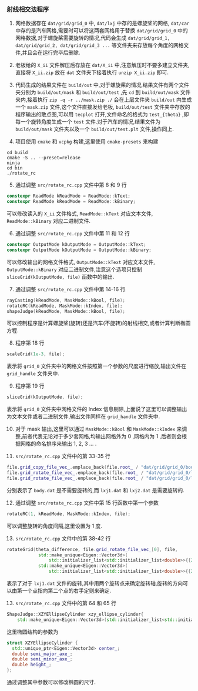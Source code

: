 ### 射线相交法程序

1. 网格数据存在 `dat/grid/grid_0` 中, `dat/lxj` 中存的是螺旋桨的网格, `dat/car` 中存的是汽车网格,需要时可以将这两套网格用于替换 `dat/grid/grid_0` 中的网格数据,对于螺旋桨需要旋转的情况,代码会生成 `dat/grid/grid_1, dat/grid/grid_2, dat/grid/grid_3 ...` 等文件夹来存放每个角度的网格文件,并且会在运行完毕后删除.

2. 老板给的 `X_ii` 文件解压后存放在 `dat/X_ii` 中,注意解压时不要多建立文件夹,直接将 `X_ii.zip` 放在 `dat` 文件夹下接着执行 `unzip X_ii.zip` 即可.

3. 代码生成的结果文件在 `build/out` 中,对于螺旋桨的情况,结果文件有两个文件夹分别为 `build/out/mask` 和 `build/out/test` ,先 `cd` 到 `build/out/mask` 文件夹内,接着执行 `zip -q -r ../mask.zip ./` 会在上层文件夹 `build/out` 内生成一个 `mask.zip` 文件,这个文件直接发给老板, `build/out/test` 文件夹中存放的程序输出的散点图,可以用 `tecplot` 打开,文件命名的格式为 `test_{theta}` ,即每一个旋转角度生成一个 `test` 文件.对于汽车的情况,结果文件为 `build/out/mask` 文件夹以及一个 `build/out/test.plt` 文件,操作同上.

4. 项目使用 `cmake` 和 `vcpkg` 构建,这里使用 `cmake-presets` 来构建
```shell
cd build
cmake -S .. --preset=release
ninja
cd bin
./rotate_rc
```

5. 通过调整 `src/rotate_rc.cpp` 文件中第 8 和 9 行
```cpp
constexpr ReadMode kReadMode = ReadMode::kText;
constexpr ReadMode kReadMode = ReadMode::kBinary;
```
可以修改读入的 `X_ii` 文件格式, `ReadMode::kText` 对应文本文件, `ReadMode::kBinary` 对应二进制文件.

6. 通过调整 `src/rotate_rc.cpp` 文件中第 11 和 12 行
```cpp
constexpr OutputMode kOutputMode = OutputMode::kText;
constexpr OutputMode kOutputMode = OutputMode::kBinary;
```
可以修改输出的网格文件格式, `OutputMode::kText` 对应文本文件, `OutputMode::kBinary` 对应二进制文件,注意这个选项只控制 `sliceGrid(kOutputMode, file)` 函数中的输出.

7. 通过调整 `src/rotate_rc.cpp` 文件中第 14-16 行
```cpp
rayCasting(kReadMode, MaskMode::kBool, file);
rotateRC(kReadMode, MaskMode::kIndex, file);
shapeJudge(kReadMode, MaskMode::kBool, file);
```
可以控制程序是计算螺旋桨(旋转)还是汽车(不旋转)的射线相交,或者计算判断椭圆方程.

8. 程序第 18 行
```cpp
scaleGrid(1e-3, file);
```
表示将 `grid_0` 文件夹中的网格文件按照第一个参数的尺度进行缩放,输出文件在 `grid_handle` 文件夹中.

9. 程序第 19 行
```cpp
sliceGrid(kOutputMode, file);
```
表示将 `grid_0` 文件夹中网格文件的 Index 信息剔除,上面说了这里可以调整输出为文本文件或者二进制文件,输出文件同样在 `grid_handle` 文件夹中.

10. 对于 mask 输出,这里可以通过 `MaskMode::kBool` 和 `MaskMode::kIndex` 来调整,前者代表无论对于多少套网格,均输出网格外为 0 ,网格内为 1 ,后者则会根据网格的命名排序来输出 1, 2, 3 ... .

11. `src/rotate_rc.cpp` 文件中的第 33-35 行
```cpp
file.grid_copy_file_vec_.emplace_back(file.root_ / "dat/grid/grid_0/body.dat");
file.grid_rotate_file_vec_.emplace_back(file.root_ / "dat/grid/grid_0/lxj1.dat");
file.grid_rotate_file_vec_.emplace_back(file.root_ / "dat/grid/grid_0/lxj2.dat");
```
分别表示了 `body.dat` 是不需要旋转的,而 `lxj1.dat` 和 `lxj2.dat` 是需要旋转的.

12. 通过调整 `src/rotate_rc.cpp` 文件中第 15 行函数中第一个参数
```cpp
rotateRC(1, kReadMode, MaskMode::kIndex, file);
```
可以调整旋转的角度间隔,这里设置为 1 度.

13. `src/rotate_rc.cpp` 文件中的第 38-42 行
```cpp
rotateGrid(theta_difference, file.grid_rotate_file_vec_[0], file,
            std::make_unique<Eigen::Vector3d>(
                std::initializer_list<std::initializer_list<double>>{{2.6, -3.5475194, 0.97825646}}),
            std::make_unique<Eigen::Vector3d>(
                std::initializer_list<std::initializer_list<double>>{{2.6, -7.3689222, 0.64392703}}));
```
表示了对于 `lxj1.dat` 文件的旋转,其中用两个旋转点来确定旋转轴,旋转的方向可以由第一个点指向第二个点的右手定则来确定.

13. `src/rotate_rc.cpp` 文件中的第 64 和 65 行
```cpp
ShapeJudge::XZYEllipseCylinder xzy_ellipse_cylinder{
    std::make_unique<Eigen::Vector3d>(std::initializer_list<std::initializer_list<double>>{{14, 0, 0}}), 1, 0.5, 0.05};
```
这里椭圆结构的参数为
```cpp
struct XZYEllipseCylinder {
  std::unique_ptr<Eigen::Vector3d> center_;
  double semi_major_axe_;
  double semi_minor_axe_;
  double height_;
};
```
通过调整其中参数可以修改椭圆的尺寸.

